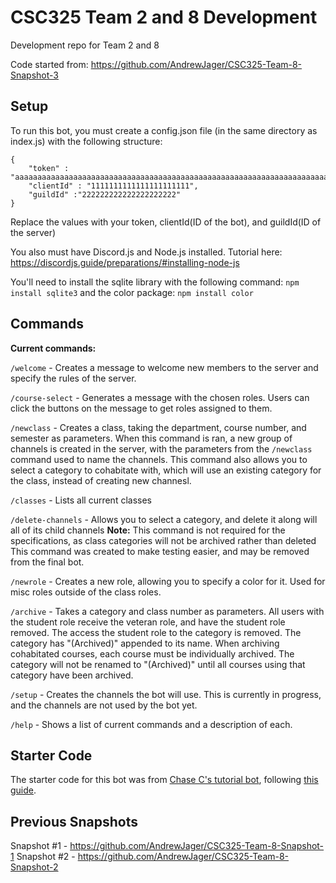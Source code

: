 # CSC325 Team 2 and 8 Development
 Development repo for Team 2 and 8

 Code started from: https://github.com/AndrewJager/CSC325-Team-8-Snapshot-3

## Setup
To run this bot, you must create a config.json file (in the same directory as index.js) with the following structure:

```
{
    "token" : "aaaaaaaaaaaaaaaaaaaaaaaaaaaaaaaaaaaaaaaaaaaaaaaaaaaaaaaaaaaaaaaaaaaaaaaaaaaaaaaaaaaaaaaaaaaaaaaaaaaaaaaaa",
    "clientId" : "1111111111111111111111",
    "guildId" :"222222222222222222222"
}
```

Replace the values with your token, clientId(ID of the bot), and guildId(ID of the server)

You also must have Discord.js and Node.js installed. 
Tutorial here: https://discordjs.guide/preparations/#installing-node-js

You'll need to install the sqlite library with the following command: `npm install sqlite3` and the color package: `npm install color`

## Commands
**Current commands:**

`/welcome` - Creates a message to welcome new members to the server and specify the rules of the server.

`/course-select` - Generates a message with the chosen roles. Users can click the buttons on the message to get roles assigned to them.

`/newclass` - Creates a class, taking the department, course number, and semester as parameters. When this command is ran, a new group of channels is created in the server, with the parameters from the `/newclass` command used to name the channels. This command also allows you to select a category to cohabitate with, which will use an existing category for the class, instead of creating new channesl.

`/classes` - Lists all current classes

`/delete-channels` - Allows you to select a category, and delete it along will all of its child channels
**Note:** This command is not required for the specifications, as class categories will not be archived rather than deleted This command was created to make testing easier, and may be removed from the final bot.

`/newrole` - Creates a new role, allowing you to specify a color for it. Used for misc roles outside of the class roles.

`/archive` - Takes a category and class number as parameters. All users with the student role receive the veteran role, and have the student role removed. The access the student role to the category is removed. The category has "(Archived)" appended to its name. When archiving cohabitated courses, each course must be individually archived. The category will not be renamed to "(Archived)" until all courses using that category have been archived.

`/setup` - Creates the channels the bot will use. This is currently in progress, and the channels are not used by the bot yet.

`/help` - Shows a list of current commands and a description of each.

## Starter Code
The starter code for this bot was from [Chase C's tutorial bot](https://github.com/Meapers0/Tutorial-bot), following [this guide](https://discordjs.guide/).

## Previous Snapshots
Snapshot #1 - https://github.com/AndrewJager/CSC325-Team-8-Snapshot-1
Snapshot #2 - https://github.com/AndrewJager/CSC325-Team-8-Snapshot-2 
